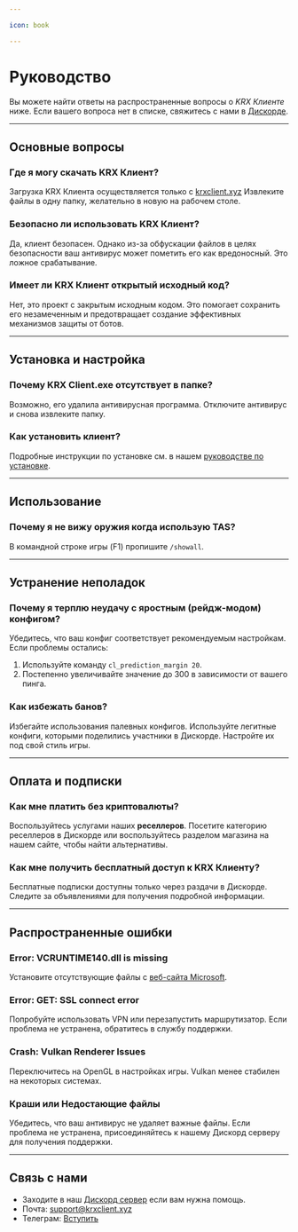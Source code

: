 ```yaml
---

icon: book

---
```


# Руководство

Вы можете найти ответы на распространенные вопросы о *KRX Клиенте* ниже. Если вашего вопроса нет в списке, свяжитесь с нами в [Дискорде](https://discord.gg/MwzsHadQAe).

---

## Основные вопросы

### **Где я могу скачать KRX Клиент?**
Загрузка KRX Клиента осуществляется только с [krxclient.xyz](https://krxclient.xyz)  Извлеките файлы в одну папку, желательно в новую на рабочем столе.

### **Безопасно ли использовать KRX Клиент?**
Да, клиент безопасен. Однако из-за обфускации файлов в целях безопасности ваш антивирус может пометить его как вредоносный. Это ложное срабатывание.

### **Имеет ли KRX Клиент открытый исходный код?**
Нет, это проект с закрытым исходным кодом. Это помогает сохранить его незамеченным и предотвращает создание эффективных механизмов защиты от ботов.

---

## Установка и настройка

### **Почему KRX Client.exe отсутствует в папке?**
Возможно, его удалила антивирусная программа. Отключите антивирус и снова извлеките папку.

### **Как установить клиент?**
Подробные инструкции по установке см. в нашем [руководстве по установке](getting-started/installation.md).

---

## Использование

### **Почему я не вижу оружия когда использую TAS?**
В командной строке игры (F1) пропишите `/showall`.

---

## Устранение неполадок

### **Почему я терплю неудачу с яростным (рейдж-модом) конфигом?**
Убедитесь, что ваш конфиг соответствует рекомендуемым настройкам. Если проблемы остались:
1. Используйте команду `cl_prediction_margin 20`.
2. Постепенно увеличивайте значение до 300 в зависимости от вашего пинга.

### **Как избежать банов?**
Избегайте использования палевных конфигов. Используйте легитные конфиги, которыми поделились участники в Дискорде. Настройте их под свой стиль игры.

---

## Оплата и подписки

### **Как мне платить без криптовалюты?**
Воспользуйтесь услугами наших **реселлеров**. Посетите категорию реселлеров в Дискорде или воспользуйтесь разделом магазина на нашем сайте, чтобы найти альтернативы.

### **Как мне получить бесплатный доступ к KRX Клиенту?**
Бесплатные подписки доступны только через раздачи в Дискорде. Следите за объявлениями для получения подробной информации.

---

## Распространенные ошибки

### **Error: VCRUNTIME140.dll is missing**
Установите отсутствующие файлы с [веб-сайта Microsoft](https://aka.ms/vs/17/release/vc_redist.x64.exe).

### **Error: GET: SSL connect error**
Попробуйте использовать VPN или перезапустить маршрутизатор. Если проблема не устранена, обратитесь в службу поддержки.

### **Crash: Vulkan Renderer Issues**
Переключитесь на OpenGL в настройках игры. Vulkan менее стабилен на некоторых системах.

### **Краши или Недостающие файлы**
Убедитесь, что ваш антивирус не удаляет важные файлы. Если проблема не устранена, присоединяйтесь к нашему Дискорд серверу для получения поддержки.

---

## Связь с нами

- Заходите в наш [Дискорд сервер](https://discord.gg/MwzsHadQAe) если вам нужна помощь.
- Почта: support@krxclient.xyz  
- Телеграм: [Вступить](https://t.me/joinchat/4sp4Mduuf0RiZGM0)
